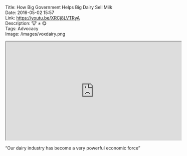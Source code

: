Title: How Big Government Helps Big Dairy Sell Milk  
Date: 2016-05-02 15:57  
Link: https://youtu.be/XRCj8LVTRyA  
Description: 🐮 ≠ 😋  
Tags: Advocacy  
Image: /images/voxdairy.png  

<iframe style="border-radius: 0.2em"width="560" height="315" src="https://www.youtube-nocookie.com/embed/XRCj8LVTRyA?rel=0&amp;showinfo=0" allowfullscreen></iframe>

<q cite="https://www.youtube.com/watch?v=XRCj8LVTRyA">Our dairy industry has become a very powerful economic force</q>